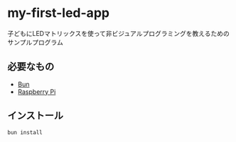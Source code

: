 # my-first-led-app

子どもにLEDマトリックスを使って非ビジュアルプログラミングを教えるためのサンプルプログラム

## 必要なもの

- [Bun](https://bun.sh/)
- [Raspberry Pi](https://www.raspberrypi.org/)

## インストール

```bash
bun install
```


